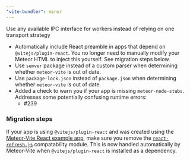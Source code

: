 ```yaml
---
"vite-bundler": minor
---
```


Use any available IPC interface for workers instead of relying on one transport strategy

- Automatically include React preamble in apps that depend on `@vitejs/plugin-react`. You no longer need to manually modify your Meteor HTML to inject this yourself. See migration steps below.
- Use `semver` package instead of a custom parser when determining whether `meteor-vite` is out of date.
- Use `package-lock.json` instead of `package.json` when determining whether `meteor-vite` is out of date.
- Added a check to warn you if your app is missing `meteor-node-stubs`. Addresses some potentially confusing runtime errors:
  - #239

### Migration steps

If your app is using `@vitejs/plugin-react` and was created using the [Meteor-Vite React example app](https://github.com/JorgenVatle/meteor-vite/tree/d3633cb015206cb61168fa135c33b89331afeb04/examples/react), 
make sure you remove the [`react-refresh.js`](https://github.com/JorgenVatle/meteor-vite/blob/d3633cb015206cb61168fa135c33b89331afeb04/examples/react/server/react-refresh.js) compatability module. 
This is now handled automatically by Meteor-Vite when `@vitejs/plugin-react` is installed as a dependency.